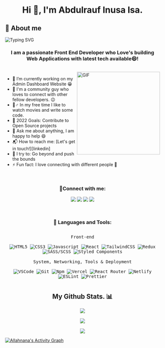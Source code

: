 <!-- ![Typing SVG](https://readme-typing-svg.herokuapp.com?font=Architects+Daughter&color=ffffff&size=30&lines=Hey!+I'm+Dev_Abdul!+👋;I'm+a+Front+End+Developer+👨🏻‍💻;) -->
 <h1 align="center">Hi 👋, I'm Abdulrauf Inusa Isa.</h1>  
 
 


## 🧐 About me

![Typing SVG](https://readme-typing-svg.herokuapp.com?font=Architects+Daughter&color=ffffff&size=30&lines=I'm+SoloNingendo!+👋;I+Love+Coding+👨🏻‍💻;)

<h3 align="center">I am a passionate Front End Developer who Love's building Web Applications with latest tech available😄!

</h3>

 <br>

<img align="right" margin-top="10px" height="270px" alt="GIF" src="https://media0.giphy.com/media/qgQUggAC3Pfv687qPC/giphy.gif?cid=ecf05e47oupish10n4z8kttibgqt86n2gfcwqyur7rtnt4g5&rid=giphy.gif&ct=g" /> 

- 🔭 I’m currently working on my Admin Dashboard Website :grin:
- 👯 I'm a community guy who loves to connect with other fellow developers. :wink:
- 👨♂️ In my free time I like to watch movies and write some code.
- 🥅 2022 Goals: Contribute to Open Source projects
- 💬 Ask me about anything, I am happy to help :smile:
- 📬 How to reach me: [Let's get in touch!][linkedin]
- 🧗 I try to: Go beyond and push the bounds
- ⚡ Fun fact: I love connecting with different people :raised_hands:


</br>


<h3 align="center"> 📱Connect with me:</h3>
  <p  align="center">
    <a href="https://www.linkedin.com/in/abdulrauf-inusa-isa-79a60a1ab/" target="_blank"><img src="https://img.shields.io/badge/-LinkedIn-222222?style=flat-square&logo=Linkedin&logoColor=white&link=https://www.linkedin.com/in/hgdsandakalum/)](https://www.linkedin.com/in/hgdsandakalum/"></a>
    <a href="https://www.instagram.com/soloningendo/" target="_blank"><img src="https://img.shields.io/badge/Instagram-222222?&style=flat-square&logo=instagram&logoColor=white&link=https://www.instagram.com/_.sanda._)](https://www.instagram.com/_.sanda._/"></a>
      <a href="https://twitter.com/meet_rauf/" target="_blank"><img src="https://img.shields.io/badge/Twitter-222222?&style=flat-square&logo=twitter&logoColor=white&link=https://www.twitter.com/_.sanda._)](https://www.twitter.com/_.sanda._/"></a>
    <a href="https://stackoverflow.com/users/14147712/rauf"><img src="https://img.shields.io/badge/-Stack%20Overflow-222222?style=flat-square&logo=stack-overflow&logoColor=white&link=https://stackoverflow.com/users/16900340/dananjaya-sandakalum)](https://stackoverflow.com/users/16900340/dananjaya-sandakalum"></a>
  </p>
</br>

<h3 align="center">🚀 Languages and Tools:</h3>
<p style="display: inline-block;" align="center">
  
  <kbd>
    <kbd> Front-end</kbd>
    <br>
    <br>

  <img alt="HTML5" src="https://img.shields.io/badge/-HTML5-E34F26?style=flat-square&logo=html5&logoColor=white" />
  <img alt="CSS3" src="https://img.shields.io/badge/-CSS3-1572B6?style=flat-square&logo=css3&logoColor=white" />
  <img alt="Javascript" src="https://img.shields.io/badge/-JavaScript-F7DF1E?style=flat-square&logo=javascript&logoColor=black" />
  <img alt="React" src="https://img.shields.io/badge/-React-45b8d8?style=flat-square&logo=react&logoColor=white" />
  <img alt="TailwindCSS" src="https://img.shields.io/badge/-Tailwind%20CSS-0AB6D3?style=flat-square&logo=tailwind-css&logoColor=white" />
  <img alt="Redux" src="https://img.shields.io/badge/-Redux-764ABC?style=flat-square&logo=redux&logoColor=white" />
  <img alt="SASS/SCSS" src="https://img.shields.io/badge/-SASS/SCSS-CC6699?style=flat-square&logo=sass&logoColor=white" />
  <img alt="Styled Components" src="https://img.shields.io/badge/-Styled_Components-db7092?style=flat-square&logo=styled-components&logoColor=white" />
  </kbd>
  
  <br>
  <br>
  
   <kbd>
  <kbd>System, Networking, Tools & Deployment</kbd>
    <br>
    <br>
    
   <kbd>
    <img alt="VSCode" src="https://img.shields.io/badge/-Visual_Studio_Code-0078D4?style=flat-square&logo=visual%20studio%20code&logoColor=white" />
    <img alt="Git" src="https://img.shields.io/badge/-Git-F05032?style=flat-square&logo=git&logoColor=white" />
    <img alt="Npm" src="https://img.shields.io/badge/-NPM-CB3837?style=flat-square&logo=npm&logoColor=white" />
    <img alt="Vercel" src="https://img.shields.io/badge/-Vercel-000000?style=flat-square&logo=vercel&logoColor=white" />
    <img alt="React Router" src="https://img.shields.io/badge/-React_Router-CA4245?style=flat-square&logo=react-router&logoColor=white" />
    <img alt="Netlify" src="https://img.shields.io/badge/-Netlify-00C7B7?style=flat-square&logo=netlify&logoColor=white" />
    <img alt="ESLint" src="https://img.shields.io/badge/-ESLint-4B32C3?style=flat-square&logo=eslint&logoColor=white" />
    <img alt="Prettier" src="https://img.shields.io/badge/-Prettier-F7B93E?style=flat-square&logo=prettier&logoColor=white" />
     
  </kbd>
 </kbd>
  
   
  </br>
    </p>

<h2 align="center">My Github Stats. 📊</h2>
<p align="center">
<img align="center" src="https://github-readme-stats.vercel.app/api/top-langs/?username=rauf97-bit&layout=compact&theme=github_dark&langs_count=10&exclude_repo=kasweb">
<br>
<br>
<img align="center" src="https://github-readme-stats.vercel.app/api?username=rauf97-bit&count_private=true&show_icons=trueline_height=21&theme=github_dark">	
<br>
<br>
<img align="center" src="https://github-readme-streak-stats.herokuapp.com/?user=rauf97-bit&theme=holi-theme">
</p>



<a href="https://github.com/rauf97-bit/github-readme-activity-graph"><img alt="Allahnana's Activity Graph" src="https://activity-graph.herokuapp.com/graph?username=rauf97-bit&bg_color=0D1117&color=5BCDEC&line=5BCDEC&point=FFFFFF&hide_border=true" /></a>

